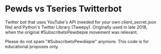 # Pewds vs Tseries Twitterbot

Twitter bot that uses YouTube's API (needed for your own client_secret.json file) and Python's Twitter Library (Tweepy). Originally used in late 2018, when the original #SubscribetoPewdiepie movement was relevant.

Please do not spam "#SubscribetoPewdiepie" anymore. This code is for educational proposes only.   
